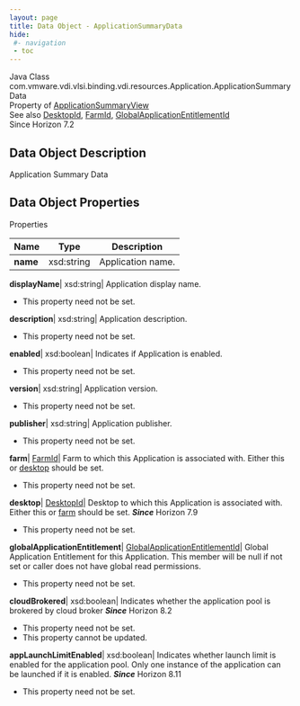 ```yaml
---
layout: page
title: Data Object - ApplicationSummaryData
hide:
 #- navigation
 - toc
---
```






Java Class
    com.vmware.vdi.vlsi.binding.vdi.resources.Application.ApplicationSummaryData  
Property of
     [ApplicationSummaryView](vdi.resources.Application.ApplicationSummaryView.md#field_detail)  
See also
     [DesktopId](vdi.entity.DesktopId.md), [FarmId](vdi.entity.FarmId.md), [GlobalApplicationEntitlementId](vdi.entity.GlobalApplicationEntitlementId.md)  
Since 
    Horizon 7.2

## Data Object Description 

Application Summary Data 

## Data Object Properties

Properties

Name |  Type |  Description   
---|---|---  
**name**|  xsd:string|  Application name.   
  
**displayName**|  xsd:string|  Application display name.   


 * This property need not be set.

  
**description**|  xsd:string|  Application description.   


 * This property need not be set.

  
**enabled**|  xsd:boolean|  Indicates if Application is enabled.   


 * This property need not be set.

  
**version**|  xsd:string|  Application version.   


 * This property need not be set.

  
**publisher**|  xsd:string|  Application publisher.   


 * This property need not be set.

  
**farm**| [FarmId](vdi.entity.FarmId.md)|  Farm to which this Application is associated with. Either this or [desktop](vdi.resources.Application.ApplicationSummaryData.md#desktop) should be set.   


 * This property need not be set.

  
**desktop**| [DesktopId](vdi.entity.DesktopId.md)|  Desktop to which this Application is associated with. Either this or [farm](vdi.resources.Application.ApplicationSummaryData.md#farm) should be set.  **_Since_** Horizon 7.9  


 * This property need not be set.

  
**globalApplicationEntitlement**| [GlobalApplicationEntitlementId](vdi.entity.GlobalApplicationEntitlementId.md)|  Global Application Entitlement for this Application. This member will be null if not set or caller does not have global read permissions.   


 * This property need not be set.

  
**cloudBrokered**|  xsd:boolean|  Indicates whether the application pool is brokered by cloud broker  **_Since_** Horizon 8.2  


 * This property need not be set.
 * This property cannot be updated.

  
**appLaunchLimitEnabled**|  xsd:boolean|  Indicates whether launch limit is enabled for the application pool. Only one instance of the application can be launched if it is enabled.  **_Since_** Horizon 8.11  


 * This property need not be set.

  
  

  

